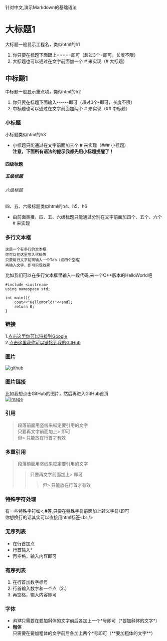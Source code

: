 针对中文,演示Markdown的基础语法

大标题1
===================================
  大标题一般显示工程名，类似html的h1<br />
1. 你只要在标题下面跟上=====即可（超过3个=即可，长度不限）<br />
2. 大标题也可以通过在文字前面加一个 # 来实现（# 大标题）

中标题1
-----------------------------------
  中标题一般显示重点项，类似html的h2<br />
1. 你只要在标题下面输入------即可（超过3个-即可，长度不限）<br />
2. 中标题也可以通过在文字前面加两个 # 来实现（## 中标题）

### 小标题
  小标题类似html的h3<br />
* 小标题只能通过在文字前面加三个 # 来实现（### 小标题）<br />
  **注意，下面所有语法的提示我都先用小标题提醒了！**

#### 四级标题
##### 五级标题
###### 六级标题
  四、五、六级标题类似html的h4、h5、h6<br />
* 由前面类推，四、五、六级标题只能通过分别在文字前面加四个、五个、六个 # 来实现<br />

### 多行文本框  
    这是一个有多行的文本框
    你可以在这里写入代码等
    只要每行文字前面输入一个Tab（或四个空格）
    再输入文字，即可实现效果

  比如我们可以在多行文本框里输入一段代码,来一个C++版本的HelloWorld吧

	#include <iostream>
	using namespace std;
	
	int main(){
		cout<<"HelloWorld!"<<endl;
		return 0;
	}

### 链接
1.[点击这里你可以链接到Google](http://www.google.com)<br />
2.[点击这里我你可以链接到我的GitHub](https://github.com/tangxiadi)

### 图片
![github](https://avatars0.githubusercontent.com/u/9555093?v=3&s=256 "我的GitHub头像")

### 图片链接
  比如我想点击GitHub的图片，然后再进入GitHub首页<br />
[![image](https://github.com/images/modules/dashboard/bootcamp/octocat_setup.png "GitHub")](http://www.github.com/)

### 引用
> 段落前面用竖线来框定要引用的文字<br />
> 只要再文字前面加上> 即可<br />
> 但> 只能放在行首才有效<br />

### 多重引用
> 段落前面用竖线来框定要引用的文字<br />
> > 只要再文字前面加上> 即可<br />
> > > 但> 只能放在行首才有效<br />

### 特殊字符处理
有一些特殊字符如<,#等,只要在特殊字符前面加上转义字符\即可<br />
你想换行的话其实可以直接用html标签\<br /\>

### 无序列表

* 在行首加点
* 行首输入*
* 再空格，输入内容即可

### 有序列表
1. 在行首加数字标号
2. 行首输入数字和一个点（2.）
3. 再空格，输入内容即可

### 字体
* *斜体*只需要在要加斜体的文字前后各加上一个\*号即可（\*要加斜体的文字\*）
* **粗体**只需要在要加粗体的文字前后各加上两个\*号即可（\*\*要加粗体的文字\*\*）
